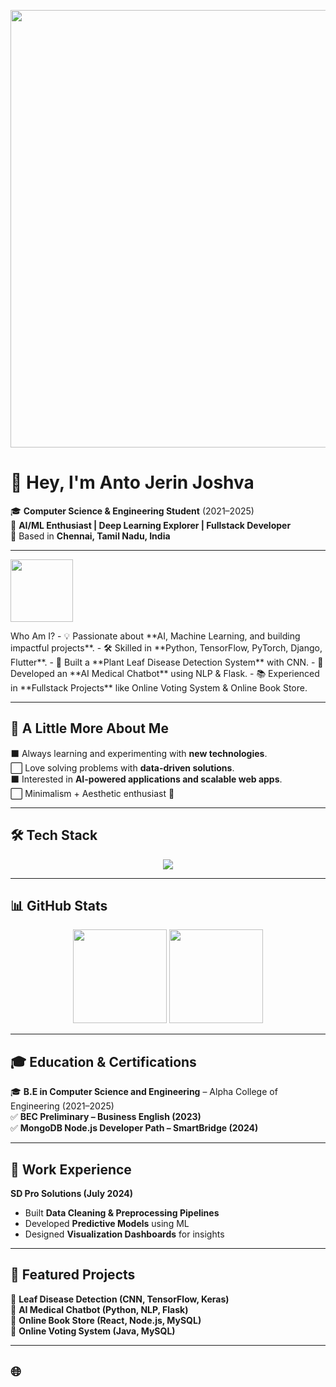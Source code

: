 <!-- Banner -->
<p align="center">
  <img src="https://i.pinimg.com/originals/5e/7f/23/5e7f23a5e3a4c4a7e3c63b2d785cb7d2.gif" width="700px"/>
</p>

# 👋 Hey, I'm Anto Jerin Joshva  

🎓 **Computer Science & Engineering Student** (2021–2025)  
🤖 **AI/ML Enthusiast | Deep Learning Explorer | Fullstack Developer**  
📍 Based in **Chennai, Tamil Nadu, India**  

---

<p align="left">
  <img src="https://camo.githubusercontent.com/a931df81aea90c151e0705203a7ca32ee7fdb0ac65bd0de2242ffd614ed2c31f/68747470733a2f2f6d656469612e74656e6f722e636f6d2f4768334c4b5839484d466b414141416a2f686f6c6c6f772d6b6e696768742d6b6e696768742e676966" width="100px"/>
</p>
 Who Am I?  
- 💡 Passionate about **AI, Machine Learning, and building impactful projects**.  
- 🛠️ Skilled in **Python, TensorFlow, PyTorch, Django, Flutter**.  
- 🌿 Built a **Plant Leaf Disease Detection System** with CNN.  
- 💬 Developed an **AI Medical Chatbot** using NLP & Flask.  
- 📚 Experienced in **Fullstack Projects** like Online Voting System & Online Book Store.  

---

## 🎯 A Little More About Me  
⬛ Always learning and experimenting with **new technologies**.  
⬜ Love solving problems with **data-driven solutions**.  
⬛ Interested in **AI-powered applications and scalable web apps**.  
⬜ Minimalism + Aesthetic enthusiast 🌸  

---

## 🛠️ Tech Stack  
<p align="center">
  <img src="https://skillicons.dev/icons?i=python,java,js,react,nodejs,mysql,flutter,django,tensorflow,pytorch,figma,git" />
</p>

---

## 📊 GitHub Stats  
<p align="center">
  <img src="https://github-readme-stats.vercel.app/api?username=YOUR_GITHUB_USERNAME&show_icons=true&theme=radical" height="150"/>
  <img src="https://github-readme-streak-stats.herokuapp.com/?user=YOUR_GITHUB_USERNAME&theme=radical" height="150"/>
</p>

---

## 🎓 Education & Certifications  
🎓 **B.E in Computer Science and Engineering** – Alpha College of Engineering (2021–2025)  
✅ **BEC Preliminary – Business English (2023)**  
✅ **MongoDB Node.js Developer Path – SmartBridge (2024)**  

---

## 🚀 Work Experience  
**SD Pro Solutions (July 2024)**  
- Built **Data Cleaning & Preprocessing Pipelines**  
- Developed **Predictive Models** using ML  
- Designed **Visualization Dashboards** for insights  

---

## 📌 Featured Projects  
🔹 **Leaf Disease Detection (CNN, TensorFlow, Keras)**  
🔹 **AI Medical Chatbot (Python, NLP, Flask)**  
🔹 **Online Book Store (React, Node.js, MySQL)**  
🔹 **Online Voting System (Java, MySQL)**  

---

## 🌐
